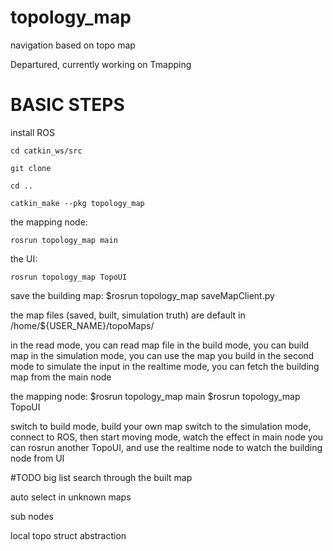 # topology_map
navigation based on topo map

Departured, currently working on Tmapping


# BASIC STEPS

install ROS
```
cd catkin_ws/src

git clone

cd ..

catkin_make --pkg topology_map
```

the mapping node:
```
rosrun topology_map main
```

the UI:
```
rosrun topology_map TopoUI
```

save the building map:
$rosrun topology_map saveMapClient.py

the map files (saved, built, simulation truth) are default in /home/${USER_NAME}/topoMaps/

in the read mode, you can read map file
in the build mode, you can build map
in the simulation mode, you can use the map you build in the second mode to simulate the input
in the realtime mode, you can fetch the building map from the main node


the mapping node:
$rosrun topology_map main
$rosrun topology_map TopoUI

switch to build mode, build your own map
switch to the simulation mode, connect to ROS, then start moving mode, watch the effect in main node
you can rosrun another TopoUI, and use the realtime node to watch the building node from UI

#TODO big list
search through the built map

auto select in unknown maps

sub nodes

local topo struct abstraction